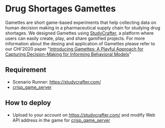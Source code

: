 # Drug Shortages Gamettes
Gamettes are short game-based experiments that help collecting data on human decision making in a pharmaceutical supply chain for studying drug shortages. We designed Gamettes using [StudyCrafter](https://studycrafter.com/), a platform where users can easily create, play, and share gamified projects. For more information about the desing and application of Gamettes please refer to our CHI'2020 paper "[Introducing Gamettes: A Playful Approach for Capturing Decision-Making for Informing Behavioral Models](https://dl.acm.org/doi/abs/10.1145/3313831.3376571)"

## Requirement

* Scenario Runner: https://studycrafter.com/
* [crisp_game_server](https://github.com/Omidmohaddesi/crisp_game_server)

## How to deploy

* Upload to your account on https://studycrafter.com/ and modify Web API address in the game for [crisp_game_server](https://github.com/Omidmohaddesi/crisp_game_server)
